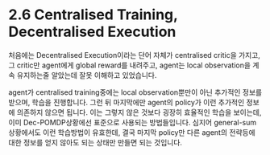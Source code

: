 # 2.6 Centralised Training, Decentralised Execution

처음에는 Decentralised Execution이라는 단어 자체가 centralised critic을 가지고, 그 critic만 agent에게 global reward를 내려주고, agent는 local observation을 계속 유지하는줄 알았는데 잘못 이해하고 있었습니다.

agent가 centralised training중에는 local observation뿐만이 아닌 추가적인 정보를 받으며, 학습을 진행합니다. 그런 뒤 마지막에만 agent의 policy가 이런 추가적인 정보에 의존하지 않으면 됩니다. 이는 그렇지 않은 것보다 굉장히 효율적인 학습을 보이는데, 이미 Dec-POMDP상황에선 표준으로 사용되는 방법들입니다. 심지어 general-sum상황에서도 이런 학습방법이 유효한데, 결국 마지막 policy만 다른 agent의 전략등에 대한 정보를 얻지 않아도 되는 상태만 만들면 되는 것입니다.


